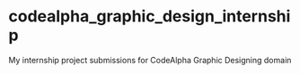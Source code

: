 # codealpha_graphic_design_internship
My internship project submissions for CodeAlpha Graphic Designing domain
